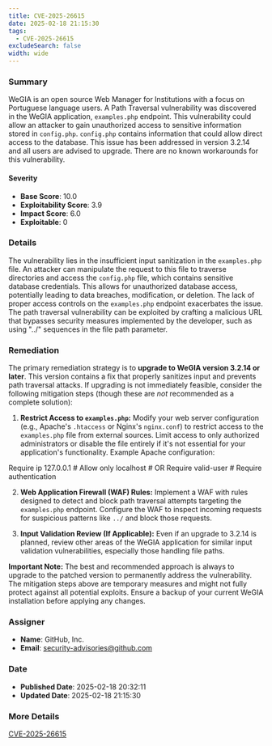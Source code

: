 ```yaml
---
title: CVE-2025-26615
date: 2025-02-18 21:15:30
tags:
  - CVE-2025-26615
excludeSearch: false
width: wide
---
```


### Summary
WeGIA is an open source Web Manager for Institutions with a focus on Portuguese language users. A Path Traversal vulnerability was discovered in the WeGIA application, `examples.php` endpoint. This vulnerability could allow an attacker to gain unauthorized access to sensitive information stored in `config.php`. `config.php` contains information that could allow direct access to the database. This issue has been addressed in version 3.2.14 and all users are advised to upgrade. There are no known workarounds for this vulnerability.

#### Severity
- **Base Score**: 10.0
- **Exploitability Score**: 3.9
- **Impact Score**: 6.0
- **Exploitable**: 0

### Details
The vulnerability lies in the insufficient input sanitization in the `examples.php` file. An attacker can manipulate the request to this file to traverse directories and access the `config.php` file, which contains sensitive database credentials.  This allows for unauthorized database access, potentially leading to data breaches, modification, or deletion. The lack of proper access controls on the `examples.php` endpoint exacerbates the issue. The path traversal vulnerability can be exploited by crafting a malicious URL that bypasses security measures implemented by the developer, such as using "../" sequences in the file path parameter.

### Remediation
The primary remediation strategy is to **upgrade to WeGIA version 3.2.14 or later**. This version contains a fix that properly sanitizes input and prevents path traversal attacks. If upgrading is not immediately feasible, consider the following mitigation steps (though these are *not* recommended as a complete solution):

1.  **Restrict Access to `examples.php`:** Modify your web server configuration (e.g., Apache's `.htaccess` or Nginx's `nginx.conf`) to restrict access to the `examples.php` file from external sources. Limit access to only authorized administrators or disable the file entirely if it's not essential for your application's functionality. Example Apache configuration:

<Files examples.php>
  Require ip 127.0.0.1  # Allow only localhost
  # OR
  Require valid-user      # Require authentication
</Files>

2.  **Web Application Firewall (WAF) Rules:** Implement a WAF with rules designed to detect and block path traversal attempts targeting the `examples.php` endpoint. Configure the WAF to inspect incoming requests for suspicious patterns like `../` and block those requests.

3.  **Input Validation Review (If Applicable):** Even if an upgrade to 3.2.14 is planned, review other areas of the WeGIA application for similar input validation vulnerabilities, especially those handling file paths.

**Important Note:** The best and recommended approach is always to upgrade to the patched version to permanently address the vulnerability. The mitigation steps above are temporary measures and might not fully protect against all potential exploits. Ensure a backup of your current WeGIA installation before applying any changes.

### Assigner
- **Name**: GitHub, Inc.
- **Email**: security-advisories@github.com

### Date
- **Published Date**: 2025-02-18 20:32:11
- **Updated Date**: 2025-02-18 21:15:30

### More Details
[CVE-2025-26615](https://www.cvedetails.com/cve/CVE-2025-26615)